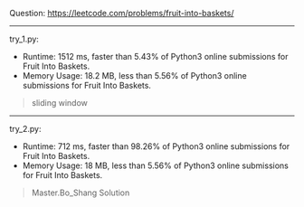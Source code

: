 Question: https://leetcode.com/problems/fruit-into-baskets/

---

try_1.py:
* Runtime: 1512 ms, faster than 5.43% of Python3 online submissions for Fruit Into Baskets.
* Memory Usage: 18.2 MB, less than 5.56% of Python3 online submissions for Fruit Into Baskets.

> sliding window

---

try_2.py:
* Runtime: 712 ms, faster than 98.26% of Python3 online submissions for Fruit Into Baskets.
* Memory Usage: 18 MB, less than 5.56% of Python3 online submissions for Fruit Into Baskets.

> Master.Bo_Shang Solution
